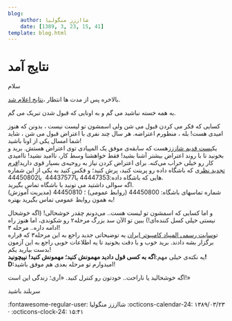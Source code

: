 ```yaml
---
blog:
    author: شااززز منگولیا
    date: [1389, 3, 23, 15, 41]
template: blog.html
---
```

# نتایج آمد

<div class="cnt">
سلام<p>بالاخره پس از مدت ها انتظار ،<a href="http://ysc.ac.ir/news/fileNews_391.pdf">نتایج اعلام شد</a>.</p>
<p>به همه خسته نباشید می گم و به اونایی که قبول شدن تبریک می گم.</p>
<p>کسایی
که فکر می کردن قبول می شن ولی اسمشون تو لیست نیست ، بدونن که هنوز امیدی
هست! بله ، منظورم اعتراضه. هر سال چند نفری با اعتراض قبول می شن ، شاید
شما امسال یکی از اونا باشید!<br/>یک<a href="http://shaazzz.blogfa.com/post-31.aspx">پست قدیم شاززز</a>هست که سابقه‌ی موفق یک المپیادی توی اعتراض هستش. برید و بخونید تا با
روند اعتراض بیشتر آشنا بشید! فقط خواهشنا وسط کار، ناامید نشید! ناامیدی
کار رو خیلی خراب می‌کنه. برای اعتراض کردن نیاز به روحیه‌ی بسیار قوی
دارید!<a href="http://ysc.ac.ir/news/fileNews_392.pdf">فرم تجدید نظر</a>ی که باشگاه داده رو پرینت کنید، پرش کنید؛ و فکس کنید به یکی از این شماره هایی که باشگاه داده:44447353 یا44437577  یا44450802.<br/>اگه سوالی داشتید می تونید با باشگاه تماس بگیرید.<br/>شماره تماسهای باشگاه: 44450800 (روابط عمومی) ؛ 44450810 (مدیریت آموزش)<br/>به همون روابط عمومی تماس بگیرید بهتره!</p>
<p>و اما کسایی که اسمشون تو لیست هست.. می‌دونم چقدر
خوشحالی! (اگه خوشحال نیستی خیلی کسل کننده‌ای!) ببین تو الآن سد بزرگ
مرحله۲ رو شکوندی، اما هنوز راه ادامه داره.. مرحله ۳!<br/>تو<a href="http://inoi.ir">سایت رسمی ‌المپیاد کامپیوتر ایران</a> یه
توضیحاتی جدید راجع به این مرحله۳ که قراره برگزار بشه دادند. برید خوب و
با دقت بخونید تا یه اطلاعات خوبی راجع به این آزمون بدست بیارید یکم!<br/>یه نکته‌ی خیلی مهم:<strong>اگه به کسی قول دادید مهمونش کنید؛ مهمونش کنید! نپیچونید! D:</strong>امیدوارم تو مرحله بعدی هم موفق باشید!</p>
<p>اگه خوشحالید یا ناراحت.. خودتون رو کنترل کنید. «آری؛ زندگی این است!»</p>
<p>سربلند باشید</p>
</div>

<div class="blog-info" markdown>
<span class="blog-author">
:fontawesome-regular-user: شااززز منگولیا
</span>
<span class="blog-date">
:octicons-calendar-24: ۱۳۸۹/۰۳/۲۳ · :octicons-clock-24: ۱۵:۴۱
</span>
</div>

